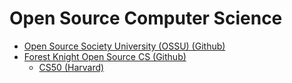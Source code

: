 # Open Source Computer Science

- [Open Source Society University (OSSU) (Github)](https://github.com/ossu/computer-science)
- [Forest Knight Open Source CS (Github)](https://github.com/ForrestKnight/open-source-cs)
  - [CS50 (Harvard)](https://learning.edx.org/course/course-v1:HarvardX+CS50+X/home)